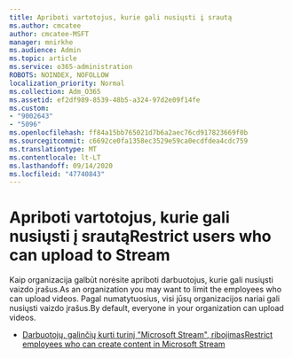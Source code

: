 ```yaml
---
title: Apriboti vartotojus, kurie gali nusiųsti į srautą
ms.author: cmcatee
author: cmcatee-MSFT
manager: mnirkhe
ms.audience: Admin
ms.topic: article
ms.service: o365-administration
ROBOTS: NOINDEX, NOFOLLOW
localization_priority: Normal
ms.collection: Adm_O365
ms.assetid: ef2df989-8539-48b5-a324-97d2e09f14fe
ms.custom:
- "9002643"
- "5096"
ms.openlocfilehash: ff84a15bb765021d7b6a2aec76cd917823669f0b
ms.sourcegitcommit: c6692ce0fa1358ec3529e59ca0ecdfdea4cdc759
ms.translationtype: MT
ms.contentlocale: lt-LT
ms.lasthandoff: 09/14/2020
ms.locfileid: "47740843"
---
```

# <a name="restrict-users-who-can-upload-to-stream"></a><span data-ttu-id="86375-102">Apriboti vartotojus, kurie gali nusiųsti į srautą</span><span class="sxs-lookup"><span data-stu-id="86375-102">Restrict users who can upload to Stream</span></span>

<span data-ttu-id="86375-103">Kaip organizacija galbūt norėsite apriboti darbuotojus, kurie gali nusiųsti vaizdo įrašus.</span><span class="sxs-lookup"><span data-stu-id="86375-103">As an organization you may want to limit the employees who can upload videos.</span></span> <span data-ttu-id="86375-104">Pagal numatytuosius, visi jūsų organizacijos nariai gali nusiųsti vaizdo įrašus.</span><span class="sxs-lookup"><span data-stu-id="86375-104">By default, everyone in your organization can upload videos.</span></span>

- [<span data-ttu-id="86375-105">Darbuotojų, galinčių kurti turinį "Microsoft Stream", ribojimas</span><span class="sxs-lookup"><span data-stu-id="86375-105">Restrict employees who can create content in Microsoft Stream</span></span>](https://docs.microsoft.com/stream/restrict-uploaders)
